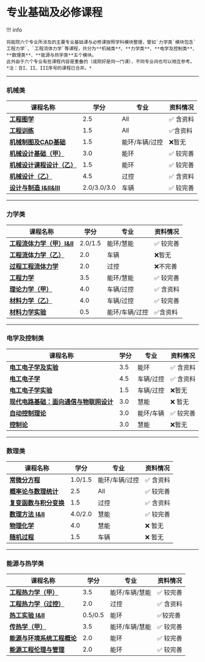 # 专业基础及必修课程

!!! info 

    将能院六个专业所涉及的主要专业基础课与必修课按照学科模块整理，譬如`力学类`模块包含`工程力学`、`工程流体力学`等课程，共分为**机械类**、**力学类**、**电学及控制类**、**数理类**、**能源与热学类**五个模块。
    此外由于六个专业有些课程内容是重叠的（或刚好是同一门课），不同专业间也可以相互参考。
    *注：含I、II、III序号的课程已合并。*
  
 --- 

### 机械类  

| 课程名称                  | 学分  | 专业 | 资料情况 |
| -------                   | ----- | ---- | ------------| 
| [**工程图学**](./fundamental/工程图学.md)                |   2.5  |  All  |   :white_check_mark: 含资料  |
| [**工程训练**](./fundamental/工程训练.md)                |   1.5  |  All  |   :white_check_mark:含资料 |
| [**机械制图及CAD基础**](./fundamental/机械制图及CAD基础.md)    | 1.5  |  能环/车辆/过控  |   :x:暂无 | 
| [**机械设计基础（甲）**](./fundamental/机械设计基础（甲）.md)   | 3.0  |  能环  | :white_check_mark: 较完善   |
| [**机械设计课程设计（乙）**](./professional/机械设计课程设计（乙）.md)  |  1.5    |  能环 |  :white_check_mark: 较完善   |
| [**机械设计（乙）**](../routes/ProcessControl/Route/机械设计（乙）.md)    | 4.5  |  过控  |   :white_check_mark: 含资料 |
| [**设计与制造 I&II&III**](../routes/Vehicles/Route/设计与制造.md)    | 2.0/3.0/3.0  |  车辆  |  :white_check_mark: 较完善 |

---

### 力学类

| 课程名称                  | 学分  | 专业 |  资料情况 |
| -------                   | ----- | ---- | ------------| 
| [**工程流体力学（甲）I&II**](./fundamental/工程流体力学（甲）.md)                |   2.0/1.5  |  能环/慧能  |   :white_check_mark: 较完善  |
| [**工程流体力学（乙）**](../routes/Vehicles/Route/工程流体力学（乙）.md)                |   2.0  |  车辆  |    :x:暂无 |
| [**过程工程流体力学**](../routes/ProcessControl/Route/过程工程流体力学.md)    | 2.0  |  过控  |    :x:不完善 | 
| [**工程力学**](./fundamental/工程力学.md)   | 3.5  |  能环/慧能  |   :white_check_mark: 较完善   |
| [**理论力学（甲）**](./fundamental/理论力学（甲）.md)  |  4.0    |  车辆/过控 | :white_check_mark: 含资料   |
| [**材料力学（乙）**](./fundamental/材料力学（乙）.md)    | 4.0  |  车辆/过控  |   :white_check_mark: 较完善 |
| [**材料力学实验**](./fundamental/材料力学实验.md)    | 0.5  |  能环/车辆/过控  |   :white_check_mark:含资料 |

---

### 电学及控制类

| 课程名称                  | 学分  | 专业 |资料情况 |
| -------                   | ----- | ---- | ------------| 
| [**电工电子学及实验**](./fundamental/电工电子学及实验.md)                |   3.5  |  能环  |   :white_check_mark: 含资料  |
| [**电工电子学**](./fundamental/电工电子学.md)                |   4.5  |  车辆/过控  |     :white_check_mark: 含资料 |
| [**电工电子学实验**](./fundamental/电工电子学实验.md)    | 1.5  |  车辆/过控  |   :x:暂无 | 
| [**现代电路基础：面向通信与物联网设计**](./fundamental/现代电路基础：面向通信与物联网设计.md)  |  3.0    |  慧能 |   :x: 暂无   |
| [**自动控制理论**](./professional/自动控制理论.md)   | 3.0  |  能环/车辆  |    :white_check_mark: 较完善   |
| [**控制论**](./fundamental/控制论.md)    | 3.0  |  慧能  |   :x:暂无 |

---

### 数理类

| 课程名称                  | 学分  | 专业 | 资料情况 |
| -------                   | ----- | ---- | ------------| 
| [**常微分方程**](./fundamental/常微分方程.md)                |   1.0/1.5  |  能环/车辆/过控  |   :white_check_mark: 含资料  |
| [**概率论与数理统计**](./fundamental/概率论及数理统计.md)                |   2.5  |  All  |   :white_check_mark: 较完善 |
| [**复变函数与积分变换**](./fundamental/复变函数与积分变换.md)    | 1.5  |  过控  | :white_check_mark: 含资料 | 
| [**数理方法 I&II**](./fundamental/数理方法.md)  |  4.0/2.0    |  慧能 | :white_check_mark: 较完善   |
| [**物理化学**](./fundamental/物理化学.md)   | 4.0  |  慧能  | :x: 暂无  |
| [**随机过程**](./fundamental/随机过程.md)   | 1.5  |  车辆  | :x: 暂无  |

---


### 能源与热学类

| 课程名称                  | 学分  | 专业 |  资料情况 |
| -------                   | ----- | ---- | ------------|
| [**工程热力学（甲）**](./professional/工程热力学（甲）.md)                |   3.5  |  能环/车辆/慧能  |   :white_check_mark: 较完善  |
| [**工程热力学（过控）**](../routes/ProcessControl/Route/工程热力学.md)                |   2.0 |  过控  |    :white_check_mark: 含资料 |
| [**热工实验 I&II**](./professional/热工实验.md)    | 0.5/0.5  |  能环  |  :white_check_mark:较完善 | 
| [**传热学（甲）**](./professional/传热学（甲）.md)  |  3.5    |  能环/车辆/慧能 |   :white_check_mark: 较完善   |
| [**能源与环境系统工程概论**](./professional/能源与环境系统工程概论.md)   | 2.0  |  能环  | :white_check_mark: 较完善  |
| [**能源工程伦理与管理**](./professional/能源工程伦理与管理.md)    | 2.0  |  能环 |  :white_check_mark: 较完善 |


